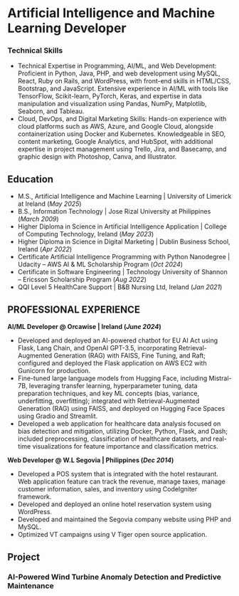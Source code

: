 # Artificial Intelligence and Machine Learning Developer

### Technical Skills
- Technical Expertise in Programming, AI/ML, and Web Development: Proficient in Python, Java, PHP, and web development using MySQL, React, Ruby on Rails, and WordPress, with front-end skills in HTML/CSS, Bootstrap, and JavaScript. Extensive experience in AI/ML with tools like TensorFlow, Scikit-learn, PyTorch, Keras, and expertise in data manipulation and visualization using Pandas, NumPy, Matplotlib, Seaborn, and Tableau.
- Cloud, DevOps, and Digital Marketing Skills: Hands-on experience with cloud platforms such as AWS, Azure, and Google Cloud, alongside containerization using Docker and Kubernetes. Knowledgeable in SEO, content marketing, Google Analytics, and HubSpot, with additional expertise in project management using Trello, Jira, and Basecamp, and graphic design with Photoshop, Canva, and Illustrator.

## Education
- M.S., Artificial Intelligence and Machine Learning | University of Limerick at Ireland (_May 2025_)
- B.S., Information Technology | Jose Rizal University at Philippines (_March 2009_)
- Higher Diploma in Science in Artificial Intelligence Application | College of Computing Technology, Ireland (_May 2023_)
- Higher Diploma in Science in Digital Marketing | Dublin Business School, Ireland (_Apr 2022_)
- Certificate Artificial Intelligence Programming with Python Nanodegree | Udacity – AWS AI & ML Scholarship Program (_Oct 2024_)
- Certificate in Software Engineering | Technology University of Shannon – Ericsson Scholarship Program (_Aug 2022_)
- QQI Level 5 HealthCare Support | B&B Nursing Ltd, Ireland (_Jan 2021_)

## PROFESSIONAL EXPERIENCE
**AI/ML Developer @ Orcawise | Ireland (_June 2024_)**
- Developed and deployed an AI-powered chatbot for EU AI Act using Flask, Lang Chain, and OpenAI GPT-3.5, incorporating Retrieval-Augmented Generation (RAG) with FAISS, Fine Tuning, and Raft; configured and deployed the Flask application on AWS EC2 with Gunicorn for production.
- Fine-tuned large language models from Hugging Face, including Mistral-7B, leveraging transfer learning, hyperparameter tuning, data preparation techniques, and key ML concepts (bias, variance, underfitting, overfitting); integrated with Retrieval-Augmented Generation (RAG) using FAISS, and deployed on Hugging Face Spaces using Gradio and Streamlit.
- Developed a web application for healthcare data analysis focused on bias detection and mitigation, utilizing Docker, Python, Flask, and Dash; included preprocessing, classification of healthcare datasets, and real-time visualizations for feature importance and classification metrics.

**Web Developer @ W.L Segovia | Philippines (_Dec 2014_)**
- Developed a POS system that is integrated with the hotel restaurant. Web application feature can track the revenue, manage taxes, manage customer information, sales, and inventory using CodeIgniter framework.
- Developed and deployed an online hotel reservation system using WordPress.
- Developed and maintained the Segovia company website using PHP and MySQL.
- Optimized VT campaigns using V Tiger open source application.

## Project
### AI-Powered Wind Turbine Anomaly Detection and Predictive Maintenance
